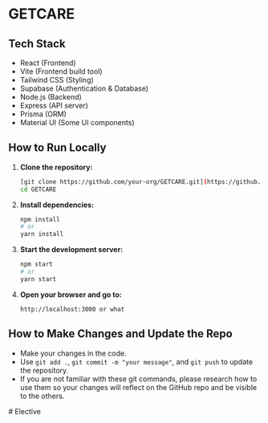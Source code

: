 # GETCARE

## Tech Stack
- React (Frontend)
- Vite (Frontend build tool)
- Tailwind CSS (Styling)
- Supabase (Authentication & Database)
- Node.js (Backend)
- Express (API server)
- Prisma (ORM)
- Material UI (Some UI components)

## How to Run Locally

1. **Clone the repository:**
   ```bash
   [git clone https://github.com/your-org/GETCARE.git](https://github.com/najdzx/GetCare.git)](https://github.com/najdzx/GetCare.git)
   cd GETCARE
   ```

2. **Install dependencies:**
   ```bash
   npm install
   # or
   yarn install
   ```

3. **Start the development server:**
   ```bash
   npm start
   # or
   yarn start
   ```

4. **Open your browser and go to:**
   ```
   http://localhost:3000 or what
   ```

## How to Make Changes and Update the Repo

- Make your changes in the code.
- Use `git add .`, `git commit -m "your message"`, and `git push` to update the repository.
- If you are not familiar with these git commands, please research how to use them so your changes will reflect on the GitHub repo and be visible to the others.

#   E l e c t i v e  
 